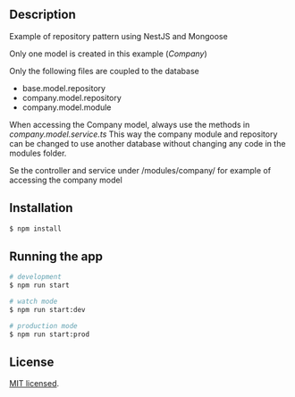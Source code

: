 ## Description

Example of repository pattern using NestJS and Mongoose

Only one model is created in this example (_Company_)

Only the following files are coupled to the database

- base.model.repository
- company.model.repository
- company.model.module

When accessing the Company model, always use the methods in _company.model.service.ts_
This way the company module and repository can be changed to use another database without changing any code in the modules folder.

Se the controller and service under /modules/company/ for example of accessing the company model

## Installation

```bash
$ npm install
```

## Running the app

```bash
# development
$ npm run start

# watch mode
$ npm run start:dev

# production mode
$ npm run start:prod
```

## License

[MIT licensed](LICENSE).
